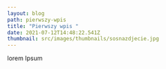 ```yaml
---
layout: blog
path: pierwszy-wpis
title: "Pierwszy wpis "
date: 2021-07-12T14:48:22.541Z
thumbnail: src/images/thumbnails/sosnazdjecie.jpg
---
```

lorem Ipsum